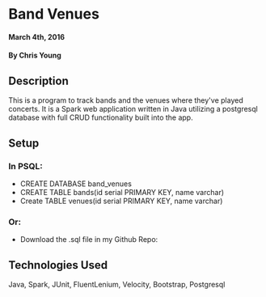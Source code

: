 # Band Venues

#### March 4th, 2016

#### By Chris Young

## Description

This is a program to track bands and the venues where they've played concerts. It is a Spark web application written in Java utilizing a postgresql database with full CRUD functionality built into the app.

## Setup

### In PSQL:
* CREATE DATABASE band_venues
* CREATE TABLE bands(id serial PRIMARY KEY, name varchar)
* Create TABLE venues(id serial PRIMARY KEY, name varchar)

### Or:
* Download the .sql file in my Github Repo:

## Technologies Used

Java, Spark, JUnit, FluentLenium, Velocity, Bootstrap, Postgresql
